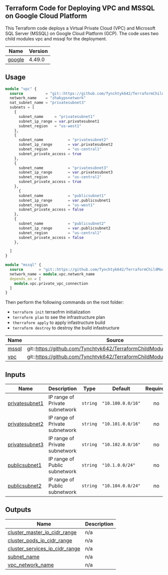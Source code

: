 ## Terraform Code for Deploying VPC and MSSQL on Google Cloud Platform
This Terraform code deploys a Virtual Private Cloud (VPC) and Microsoft SQL Server (MSSQL) on Google Cloud Platform (GCP). The code uses two child modules vpc and mssql for the deployment.

| Name | Version |
|------|---------|
| <a name="requirement_google"></a> [google](#requirement\_google) | 4.49.0 |


## Usage

```terraform
module "vpc" {
  source          = "git::https://github.com/Tynchtyk642/TerraformChildModules.git//vpc?ref=zhakyp"
  network_name    = "zhakypsnetwork"
  nat_subnet_name = "privatesubnet3"
  subnets = [
    {
      subnet_name     = "privatesubnet1"
      subnet_ip_range = var.privatesubnet1
      subnet_region   = "us-west1"
    },
    {
      subnet_name           = "privatesubnet2"
      subnet_ip_range       = var.privatesubnet2
      subnet_region         = "us-central1"
      subnet_private_access = true
    },
    {
      subnet_name           = "privatesubnet3"
      subnet_ip_range       = var.privatesubnet3
      subnet_region         = "us-central1"
      subnet_private_access = true
    },
      {
      subnet_name           = "publicsubnet1"
      subnet_ip_range       = var.publicsubnet1
      subnet_region         = "us-west1"
      subnet_private_access = false
    },
    {
      subnet_name           = "publicsubnet2"
      subnet_ip_range       = var.publicsubnet2
      subnet_region         = "us-central1"
      subnet_private_access = false
    },

  ]
}

module "mssql" {
  source       = "git::https://github.com/Tynchtyk642/TerraformChildModules.git//cloud_sql?ref=zhakyp"
  network_name = module.vpc.network_name
  depends_on = [
    module.vpc.private_vpc_connection
  ]
}

```
Then perform the following commands on the root folder:

+ `terraform init` terraofrm initialization
+ `terraform plan` to see the infrastructure plan
+ `therraform apply` to apply infastructure build
+ `terraform destroy` to destroy the build infastructure

| Name | Source | Version |
|------|--------|---------|
| <a name="module_mssql"></a> [mssql](#module\_mssql) | git::https://github.com/Tynchtyk642/TerraformChildModules.git//cloud_sql | zhakyp |
| <a name="module_vpc"></a> [vpc](#module\_vpc) | git::https://github.com/Tynchtyk642/TerraformChildModules.git//vpc | zhakyp |



## Inputs

| Name | Description | Type | Default | Required |
|------|-------------|------|---------|:--------:|
| <a name="input_privatesubnet1"></a> [privatesubnet1](#input\_privatesubnet1) | IP range of Private subnetwork | `string` | `"10.100.0.0/16"` | no |
| <a name="input_privatesubnet2"></a> [privatesubnet2](#input\_privatesubnet2) | IP range of Private subnetwork | `string` | `"10.101.0.0/16"` | no |
| <a name="input_privatesubnet3"></a> [privatesubnet3](#input\_privatesubnet3) | IP range of Private subnetwork | `string` | `"10.102.0.0/16"` | no |
| <a name="input_publicsubnet1"></a> [publicsubnet1](#input\_publicsubnet1) | IP range of Public subnetwork | `string` | `"10.1.0.0/24"` | no |
| <a name="input_publicsubnet2"></a> [publicsubnet2](#input\_publicsubnet2) | IP range of Public subnetwork | `string` | `"10.104.0.0/24"` | no |

## Outputs

| Name | Description |
|------|-------------|
| <a name="output_cluster_master_ip_cidr_range"></a> [cluster\_master\_ip\_cidr\_range](#output\_cluster\_master\_ip\_cidr\_range) | n/a |
| <a name="output_cluster_pods_ip_cidr_range"></a> [cluster\_pods\_ip\_cidr\_range](#output\_cluster\_pods\_ip\_cidr\_range) | n/a |
| <a name="output_cluster_services_ip_cidr_range"></a> [cluster\_services\_ip\_cidr\_range](#output\_cluster\_services\_ip\_cidr\_range) | n/a |
| <a name="output_subnet_name"></a> [subnet\_name](#output\_subnet\_name) | n/a |
| <a name="output_vpc_network_name"></a> [vpc\_network\_name](#output\_vpc\_network\_name) | n/a |
